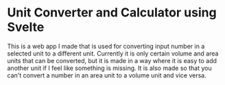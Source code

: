 # Unit Converter and Calculator using Svelte

This is a web app I made that is used for converting input number in a selected unit to a different unit. Currently it is only certain volume and area units that can be converted, but it is made in a way where it is easy to add another unit if I feel like something is missing. It is also made so that you can't convert a number in an area unit to a volume unit and vice versa.